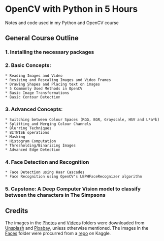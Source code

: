 # OpenCV with Python in 5 Hours
Notes and code used in my Python and OpenCV course

## General Course Outline
### 1. Installing the necessary packages

### 2. Basic Concepts:
    * Reading Images and Video
    * Resizing and Rescaling Images and Video Frames
    * Drawing Shapes and Placing text on images
    * 5 Commonly Used Methods in OpenCV
    * Basic Image Transformations
    * Basic Contour Detection
    
### 3. Advanced Concepts:
    * Switching between Colour Spaces (RGG, BGR, Grayscale, HSV and L*a*b)
    * Splitting and Merging Colour Channels
    * Blurring Techniques
    * BITWISE operations
    * Masking 
    * Histogram Computation
    * Thresholding/Binarizing Images
    * Advanced Edge Detection 
    
### 4. Face Detection and Recognition
    * Face Detection using Haar Cascades
    * Face Recognition using OpenCV's LBPHFaceRecognizer algorithm
    
### 5. Capstone: A Deep Computer Vision model to classify between the characters in The Simpsons
    
## Credits
The images in the [Photos](/tree/master/Photos) and [Videos](/tree/master/Videos) folders were downloaded from [Unsplash](http://unsplash.com) and [Pixabay](http://pixabay.com), unless otherwise mentioned.
The images in the [Faces](/tree/master/Faces) folder were procurred from a [repo](https://www.kaggle.com/dansbecker/5-celebrity-faces-dataset) on Kaggle.

